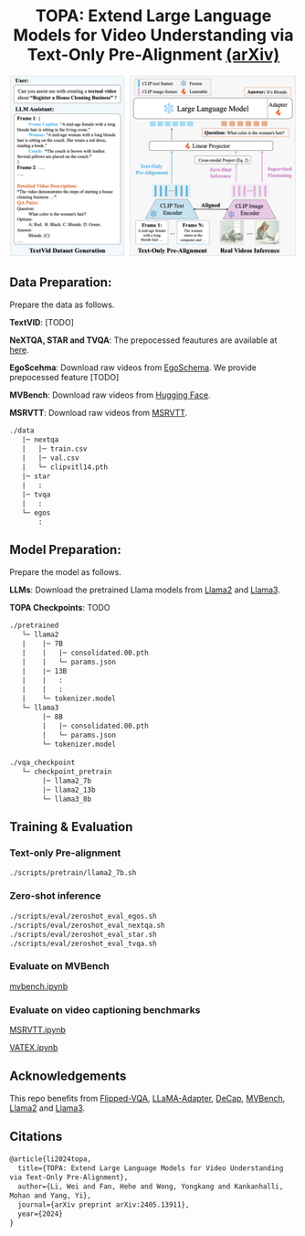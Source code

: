 <div align="center">
<h1>TOPA: Extend Large Language Models for Video Understanding via Text-Only Pre-Alignment <a href="https://www.arxiv.org/pdf/2405.13911" target="_blank">(arXiv)</a>
</h1>
</div>

<div align="center">
  <img src="pics/topa_framework.jpg" width="900px" />
</div>

## Data Preparation:
Prepare the data as follows.

**TextVID**: [TODO]

**NeXTQA, STAR and TVQA**:
The prepocessed feautures are available at [here](https://github.com/mlvlab/Flipped-VQA).

**EgoScehma**:
Download raw videos from [EgoSchema](https://github.com/egoschema/EgoSchema). We provide prepocessed feature [TODO]

**MVBench**: 
Download raw videos from [Hugging Face](https://huggingface.co/datasets/OpenGVLab/MVBench).

**MSRVTT**:
Download raw videos from [MSRVTT](https://github.com/crux82/msr-vtt-it).

```
./data
   |─ nextqa
   |   |─ train.csv
   |   |─ val.csv
   |   └─ clipvitl14.pth
   |─ star
   |   :
   |─ tvqa
   |   :
   └─ egos
       :
```
## Model Preparation:
Prepare the model as follows.

**LLMs**: Download the pretrained Llama models from [Llama2](https://github.com/meta-llama/llama) and [Llama3](https://github.com/meta-llama/llama3).

**TOPA Checkpoints**: TODO
```
./pretrained
   └─ llama2
   |    |─ 7B
   |    |   |─ consolidated.00.pth
   |    |   └─ params.json
   |    |─ 13B
   |    |   :
   |    |   :
   |    └─ tokenizer.model
   └─ llama3
        |─ 8B
        |   |─ consolidated.00.pth
        |   └─ params.json
        └─ tokenizer.model

./vqa_checkpoint
   └─ checkpoint_pretrain
        |─ llama2_7b
        |─ llama2_13b
        └─ llama3_8b
```

## Training & Evaluation
### Text-only Pre-alignment
```
./scripts/pretrain/llama2_7b.sh
```
### Zero-shot inference
```
./scripts/eval/zeroshot_eval_egos.sh
./scripts/eval/zeroshot_eval_nextqa.sh
./scripts/eval/zeroshot_eval_star.sh
./scripts/eval/zeroshot_eval_tvqa.sh
```
### Evaluate on MVBench
[mvbench.ipynb](demos/mvbench.ipynb)

### Evaluate on video captioning benchmarks
[MSRVTT.ipynb](demos/Eval_Cap_MSRVTT.ipynb)

[VATEX.ipynb](demos/Eval_Cap_VATEX.ipynb)

## Acknowledgements
This repo benefits from [Flipped-VQA](https://github.com/mlvlab/Flipped-VQA), [LLaMA-Adapter](https://github.com/OpenGVLab/LLaMA-Adapter), [DeCap](https://github.com/dhg-wei/DeCap), [MVBench](https://github.com/OpenGVLab/Ask-Anything/blob/main/video_chat2/MVBENCH.md), [Llama2](https://github.com/meta-llama/llama) and [Llama3](https://github.com/meta-llama/llama3).


## Citations

```
@article{li2024topa,
  title={TOPA: Extend Large Language Models for Video Understanding via Text-Only Pre-Alignment},
  author={Li, Wei and Fan, Hehe and Wong, Yongkang and Kankanhalli, Mohan and Yang, Yi},
  journal={arXiv preprint arXiv:2405.13911},
  year={2024}
}
```